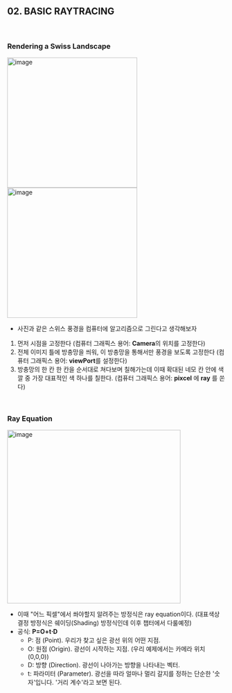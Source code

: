 ## 02. BASIC RAYTRACING

<br/>

### Rendering a Swiss Landscape

<img width="300" alt="image" src="https://github.com/user-attachments/assets/06560c66-656e-44ff-bc17-aa2507069c52" />
<img width="300" alt="image" src="https://github.com/user-attachments/assets/d0bfa9c2-d606-4f10-9d75-9dc47551565d" />

<br/>

- 사진과 같은 스위스 풍경을 컴퓨터에 알고리즘으로 그린다고 생각해보자
1. 먼저 시점을 고정한다 (컴퓨터 그래픽스 용어: **Camera**의 위치를 고정한다)
2. 전체 이미지 틀에 방충망을 씌워, 이 방충망을 통해서만 풍경을 보도록 고정한다 (컴퓨터 그래픽스 용어: **viewPort**를 설정한다)
3. 방충망의 한 칸 한 칸을 순서대로 쳐다보며 칠해가는데 이때 확대된 네모 칸 안에 색깔 중 가장 대표적인 색 하나를 칠한다. (컴퓨터 그래픽스 용어: **pixcel** 에 **ray** 를 쏜다)

<br/>

### Ray Equation

<img width="400" alt="image" src="https://github.com/user-attachments/assets/78200f85-c2c4-4b62-9856-5a9348ce2edc" />

<br/>

- 이때 "어느 픽셀"에서 쏴야할지 알려주는 방정식은 ray equation이다. (대표색상 결정 방정식은 쉐이딩(Shading) 방정식인데 이후 챕터에서 다룰예정)
- 공식: **P=O+t⋅D**
  - P: 점 (Point). 우리가 찾고 싶은 광선 위의 어떤 지점.
  - O: 원점 (Origin). 광선이 시작하는 지점. (우리 예제에서는 카메라 위치 (0,0,0))
  - D: 방향 (Direction). 광선이 나아가는 방향을 나타내는 벡터.
  - t: 파라미터 (Parameter). 광선을 따라 얼마나 멀리 갈지를 정하는 단순한 '숫자'입니다. '거리 계수'라고 보면 된다.

